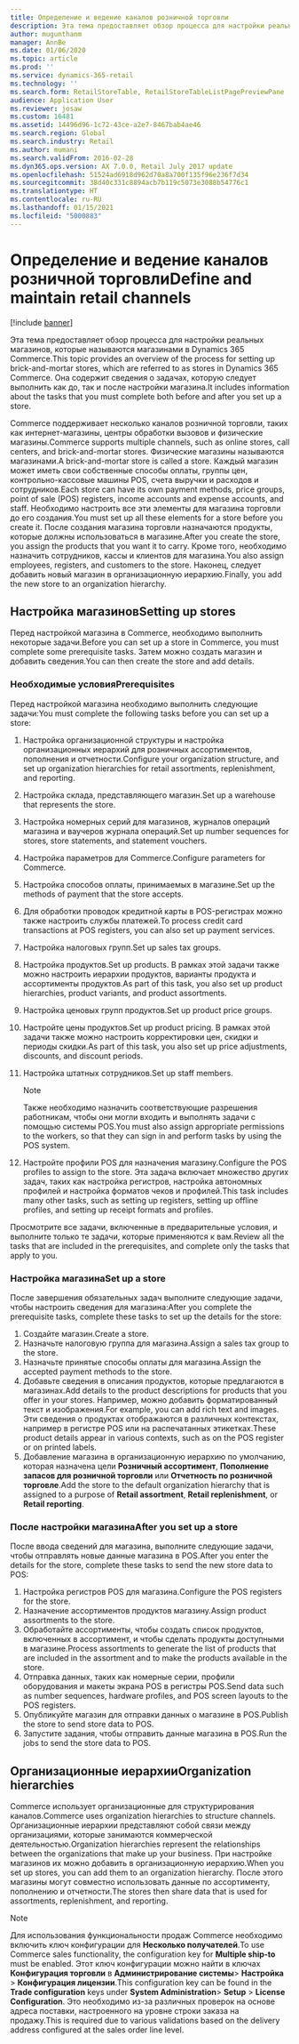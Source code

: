 ```yaml
---
title: Определение и ведение каналов розничной торговли
description: Эта тема предоставляет обзор процесса для настройки реальных магазинов, которые называются магазинами в Dynamics 365 Commerce. Она содержит сведения о задачах, которую следует выполнить как до, так и после настройки магазина.
author: mugunthanm
manager: AnnBe
ms.date: 01/06/2020
ms.topic: article
ms.prod: ''
ms.service: dynamics-365-retail
ms.technology: ''
ms.search.form: RetailStoreTable, RetailStoreTableListPagePreviewPane
audience: Application User
ms.reviewer: josaw
ms.custom: 16481
ms.assetid: 14496d96-1c72-43ce-a2e7-8467bab4ae46
ms.search.region: Global
ms.search.industry: Retail
ms.author: mumani
ms.search.validFrom: 2016-02-28
ms.dyn365.ops.version: AX 7.0.0, Retail July 2017 update
ms.openlocfilehash: 51524ad6918d962d70a8a700f135f96e236f7d34
ms.sourcegitcommit: 38d40c331c8894acb7b119c5073e3088b54776c1
ms.translationtype: HT
ms.contentlocale: ru-RU
ms.lasthandoff: 01/15/2021
ms.locfileid: "5000883"
---
```

# <a name="define-and-maintain-retail-channels"></a><span data-ttu-id="bf353-104">Определение и ведение каналов розничной торговли</span><span class="sxs-lookup"><span data-stu-id="bf353-104">Define and maintain retail channels</span></span>

[!include [banner](includes/banner.md)]

<span data-ttu-id="bf353-105">Эта тема предоставляет обзор процесса для настройки реальных магазинов, которые называются магазинами в Dynamics 365 Commerce.</span><span class="sxs-lookup"><span data-stu-id="bf353-105">This topic provides an overview of the process for setting up brick-and-mortar stores, which are referred to as stores in Dynamics 365 Commerce.</span></span> <span data-ttu-id="bf353-106">Она содержит сведения о задачах, которую следует выполнить как до, так и после настройки магазина.</span><span class="sxs-lookup"><span data-stu-id="bf353-106">It includes information about the tasks that you must complete both before and after you set up a store.</span></span>

<span data-ttu-id="bf353-107">Commerce поддерживает несколько каналов розничной торговли, таких как интернет-магазины, центры обработки вызовов и физические магазины.</span><span class="sxs-lookup"><span data-stu-id="bf353-107">Commerce supports multiple channels, such as online stores, call centers, and brick-and-mortar stores.</span></span> <span data-ttu-id="bf353-108">Физические магазины называются магазинами.</span><span class="sxs-lookup"><span data-stu-id="bf353-108">A brick-and-mortar store is called a store.</span></span> <span data-ttu-id="bf353-109">Каждый магазин может иметь свои собственные способы оплаты, группы цен, контрольно-кассовые машины POS, счета выручки и расходов и сотрудников.</span><span class="sxs-lookup"><span data-stu-id="bf353-109">Each store can have its own payment methods, price groups, point of sale (POS) registers, income accounts and expense accounts, and staff.</span></span> <span data-ttu-id="bf353-110">Необходимо настроить все эти элементы для магазина торговли до его создания.</span><span class="sxs-lookup"><span data-stu-id="bf353-110">You must set up all these elements for a store before you create it.</span></span> <span data-ttu-id="bf353-111">После создания магазина торговли назначаются продукты, которые должны использоваться в магазине.</span><span class="sxs-lookup"><span data-stu-id="bf353-111">After you create the store, you assign the products that you want it to carry.</span></span> <span data-ttu-id="bf353-112">Кроме того, необходимо назначить сотрудников, кассы и клиентов для магазина.</span><span class="sxs-lookup"><span data-stu-id="bf353-112">You also assign employees, registers, and customers to the store.</span></span> <span data-ttu-id="bf353-113">Наконец, следует добавить новый магазин в организационную иерархию.</span><span class="sxs-lookup"><span data-stu-id="bf353-113">Finally, you add the new store to an organization hierarchy.</span></span>

## <a name="setting-up-stores"></a><span data-ttu-id="bf353-114">Настройка магазинов</span><span class="sxs-lookup"><span data-stu-id="bf353-114">Setting up stores</span></span>

<span data-ttu-id="bf353-115">Перед настройкой магазина в Commerce, необходимо выполнить некоторые задачи.</span><span class="sxs-lookup"><span data-stu-id="bf353-115">Before you can set up a store in Commerce, you must complete some prerequisite tasks.</span></span> <span data-ttu-id="bf353-116">Затем можно создать магазин и добавить сведения.</span><span class="sxs-lookup"><span data-stu-id="bf353-116">You can then create the store and add details.</span></span>

### <a name="prerequisites"></a><span data-ttu-id="bf353-117">Необходимые условия</span><span class="sxs-lookup"><span data-stu-id="bf353-117">Prerequisites</span></span>

<span data-ttu-id="bf353-118">Перед настройкой магазина необходимо выполнить следующие задачи:</span><span class="sxs-lookup"><span data-stu-id="bf353-118">You must complete the following tasks before you can set up a store:</span></span>

1. <span data-ttu-id="bf353-119">Настройка организационной структуры и настройка организационных иерархий для розничных ассортиментов, пополнения и отчетности.</span><span class="sxs-lookup"><span data-stu-id="bf353-119">Configure your organization structure, and set up organization hierarchies for retail assortments, replenishment, and reporting.</span></span>
2. <span data-ttu-id="bf353-120">Настройка склада, представляющего магазин.</span><span class="sxs-lookup"><span data-stu-id="bf353-120">Set up a warehouse that represents the store.</span></span>
3. <span data-ttu-id="bf353-121">Настройка номерных серий для магазинов, журналов операций магазина и ваучеров журнала операций.</span><span class="sxs-lookup"><span data-stu-id="bf353-121">Set up number sequences for stores, store statements, and statement vouchers.</span></span>
4. <span data-ttu-id="bf353-122">Настройка параметров для Commerce.</span><span class="sxs-lookup"><span data-stu-id="bf353-122">Configure parameters for Commerce.</span></span>
5. <span data-ttu-id="bf353-123">Настройка способов оплаты, принимаемых в магазине.</span><span class="sxs-lookup"><span data-stu-id="bf353-123">Set up the methods of payment that the store accepts.</span></span>
6. <span data-ttu-id="bf353-124">Для обработки проводок кредитной карты в POS-регистрах можно также настроить службы платежей.</span><span class="sxs-lookup"><span data-stu-id="bf353-124">To process credit card transactions at POS registers, you can also set up payment services.</span></span>
7. <span data-ttu-id="bf353-125">Настройка налоговых групп.</span><span class="sxs-lookup"><span data-stu-id="bf353-125">Set up sales tax groups.</span></span>
8. <span data-ttu-id="bf353-126">Настройка продуктов.</span><span class="sxs-lookup"><span data-stu-id="bf353-126">Set up products.</span></span> <span data-ttu-id="bf353-127">В рамках этой задачи также можно настроить иерархии продуктов, варианты продукта и ассортименты продуктов.</span><span class="sxs-lookup"><span data-stu-id="bf353-127">As part of this task, you also set up product hierarchies, product variants, and product assortments.</span></span>
9. <span data-ttu-id="bf353-128">Настройка ценовых групп продуктов.</span><span class="sxs-lookup"><span data-stu-id="bf353-128">Set up product price groups.</span></span>
10. <span data-ttu-id="bf353-129">Настройте цены продуктов.</span><span class="sxs-lookup"><span data-stu-id="bf353-129">Set up product pricing.</span></span> <span data-ttu-id="bf353-130">В рамках этой задачи также можно настроить корректировки цен, скидки и периоды скидки.</span><span class="sxs-lookup"><span data-stu-id="bf353-130">As part of this task, you also set up price adjustments, discounts, and discount periods.</span></span>
11. <span data-ttu-id="bf353-131">Настройка штатных сотрудников.</span><span class="sxs-lookup"><span data-stu-id="bf353-131">Set up staff members.</span></span>

    > [!NOTE]
    > <span data-ttu-id="bf353-132">Также необходимо назначить соответствующие разрешения работникам, чтобы они могли входить и выполнять задачи с помощью системы POS.</span><span class="sxs-lookup"><span data-stu-id="bf353-132">You must also assign appropriate permissions to the workers, so that they can sign in and perform tasks by using the POS system.</span></span>

12. <span data-ttu-id="bf353-133">Настройте профили POS для назначения магазину.</span><span class="sxs-lookup"><span data-stu-id="bf353-133">Configure the POS profiles to assign to the store.</span></span> <span data-ttu-id="bf353-134">Эта задача включает множество других задач, таких как настройка регистров, настройка автономных профилей и настройка форматов чеков и профилей.</span><span class="sxs-lookup"><span data-stu-id="bf353-134">This task includes many other tasks, such as setting up registers, setting up offline profiles, and setting up receipt formats and profiles.</span></span>

<span data-ttu-id="bf353-135">Просмотрите все задачи, включенные в предварительные условия, и выполните только те задачи, которые применяются к вам.</span><span class="sxs-lookup"><span data-stu-id="bf353-135">Review all the tasks that are included in the prerequisites, and complete only the tasks that apply to you.</span></span>

### <a name="set-up-a-store"></a><span data-ttu-id="bf353-136">Настройка магазина</span><span class="sxs-lookup"><span data-stu-id="bf353-136">Set up a store</span></span>

<span data-ttu-id="bf353-137">После завершения обязательных задач выполните следующие задачи, чтобы настроить сведения для магазина:</span><span class="sxs-lookup"><span data-stu-id="bf353-137">After you complete the prerequisite tasks, complete these tasks to set up the details for the store:</span></span>

1. <span data-ttu-id="bf353-138">Создайте магазин.</span><span class="sxs-lookup"><span data-stu-id="bf353-138">Create a store.</span></span>
2. <span data-ttu-id="bf353-139">Назначьте налоговую группа для магазина.</span><span class="sxs-lookup"><span data-stu-id="bf353-139">Assign a sales tax group to the store.</span></span>
3. <span data-ttu-id="bf353-140">Назначьте принятые способы оплаты для магазина.</span><span class="sxs-lookup"><span data-stu-id="bf353-140">Assign the accepted payment methods to the store.</span></span>
4. <span data-ttu-id="bf353-141">Добавьте сведения в описания продуктов, которые предлагаются в магазинах.</span><span class="sxs-lookup"><span data-stu-id="bf353-141">Add details to the product descriptions for products that you offer in your stores.</span></span> <span data-ttu-id="bf353-142">Например, можно добавить форматированный текст и изображения.</span><span class="sxs-lookup"><span data-stu-id="bf353-142">For example, you can add rich text and images.</span></span> <span data-ttu-id="bf353-143">Эти сведения о продуктах отображаются в различных контекстах, например в регистре POS или на распечатанных этикетках.</span><span class="sxs-lookup"><span data-stu-id="bf353-143">These product details appear in various contexts, such as on the POS register or on printed labels.</span></span>
5. <span data-ttu-id="bf353-144">Добавление магазина в организационную иерархию по умолчанию, которая назначена цели **Розничный ассортимент**, **Пополнение запасов для розничной торговли** или **Отчетность по розничной торговле**.</span><span class="sxs-lookup"><span data-stu-id="bf353-144">Add the store to the default organization hierarchy that is assigned to a purpose of **Retail assortment**, **Retail replenishment**, or **Retail reporting**.</span></span>

### <a name="after-you-set-up-a-store"></a><span data-ttu-id="bf353-145">После настройки магазина</span><span class="sxs-lookup"><span data-stu-id="bf353-145">After you set up a store</span></span>

<span data-ttu-id="bf353-146">После ввода сведений для магазина, выполните следующие задачи, чтобы отправлять новые данные магазина в POS.</span><span class="sxs-lookup"><span data-stu-id="bf353-146">After you enter the details for the store, complete these tasks to send the new store data to POS:</span></span>

1. <span data-ttu-id="bf353-147">Настройка регистров POS для магазина.</span><span class="sxs-lookup"><span data-stu-id="bf353-147">Configure the POS registers for the store.</span></span>
2. <span data-ttu-id="bf353-148">Назначение ассортиментов продуктов магазину.</span><span class="sxs-lookup"><span data-stu-id="bf353-148">Assign product assortments to the store.</span></span>
3. <span data-ttu-id="bf353-149">Обработайте ассортименты, чтобы создать список продуктов, включенных в ассортимент, и чтобы сделать продукты доступными в магазине.</span><span class="sxs-lookup"><span data-stu-id="bf353-149">Process assortments to generate the list of products that are included in the assortment and to make the products available in the store.</span></span>
4. <span data-ttu-id="bf353-150">Отправка данных, таких как номерные серии, профили оборудования и макеты экрана POS в регистры POS.</span><span class="sxs-lookup"><span data-stu-id="bf353-150">Send data such as number sequences, hardware profiles, and POS screen layouts to the POS registers.</span></span>
5. <span data-ttu-id="bf353-151">Опубликуйте магазин для отправки данных о магазине в POS.</span><span class="sxs-lookup"><span data-stu-id="bf353-151">Publish the store to send store data to POS.</span></span>
6. <span data-ttu-id="bf353-152">Запустите задания, чтобы отправить данные магазина в POS.</span><span class="sxs-lookup"><span data-stu-id="bf353-152">Run the jobs to send the store data to POS.</span></span>

## <a name="organization-hierarchies"></a><span data-ttu-id="bf353-153">Организационные иерархии</span><span class="sxs-lookup"><span data-stu-id="bf353-153">Organization hierarchies</span></span>

<span data-ttu-id="bf353-154">Commerce использует организационные для структурирования каналов.</span><span class="sxs-lookup"><span data-stu-id="bf353-154">Commerce uses organization hierarchies to structure channels.</span></span> <span data-ttu-id="bf353-155">Организационные иерархии представляют собой связи между организациями, которые занимаются коммерческой деятельностью.</span><span class="sxs-lookup"><span data-stu-id="bf353-155">Organization hierarchies represent the relationships between the organizations that make up your business.</span></span> <span data-ttu-id="bf353-156">При настройке магазинов их можно добавить в организационную иерархию.</span><span class="sxs-lookup"><span data-stu-id="bf353-156">When you set up stores, you can add them to an organization hierarchy.</span></span> <span data-ttu-id="bf353-157">После этого магазины могут совместно использовать данные по ассортименту, пополнению и отчетности.</span><span class="sxs-lookup"><span data-stu-id="bf353-157">The stores then share data that is used for assortments, replenishment, and reporting.</span></span>

> [!NOTE]
> <span data-ttu-id="bf353-158">Для использования функциональности продаж Commerce необходимо включить ключ конфигурации для **Несколько получателей**.</span><span class="sxs-lookup"><span data-stu-id="bf353-158">To use Commerce sales functionality, the configuration key for **Multiple ship-to** must be enabled.</span></span> <span data-ttu-id="bf353-159">Этот ключ конфигурации можно найти в ключах **Конфигурация торговли** в **Администрирование системы**\> **Настройка** \> **Конфигурация лицензии**.</span><span class="sxs-lookup"><span data-stu-id="bf353-159">This configuration key can be found in the **Trade configuration** keys under **System Administration**\> **Setup** \> **License Configuration**.</span></span> <span data-ttu-id="bf353-160">Это необходимо из-за различных проверок на основе адреса поставки, настроенного на уровне строки заказа на продажу.</span><span class="sxs-lookup"><span data-stu-id="bf353-160">This is required due to various validations based on the delivery address configured at the sales order line level.</span></span>

